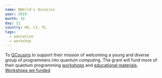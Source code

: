 ```yaml
---
name: QWorld's Qcousins
year: 2019
month: 10
day: 21
country: HU, LV, PL
tags:
  - education
  - workshop
---
```

To [QCousins](http://qworld.lu.lv/index.php/qcousins/) to support their mission of welcoming a young and diverse group of programmers into quantum computing. The grant will fund more of their quantum programming [workshops](http://qworld.lu.lv/index.php/workshop-bronze/) and [educational materials](http://qworld.lu.lv/index.php/qkitchen/). [Workshops we funded](http://qworld.lu.lv/index.php/unitary-fund/)
